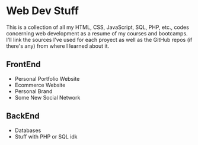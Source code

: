 # Web Dev Stuff

This is a collection of all my HTML, CSS, JavaScript, SQL, PHP, etc., codes concerning web development as a resume of my courses and bootcamps. I'll link the sources I've used for each proyect as well as the GitHub repos (if there's any) from where I learned about it.

## FrontEnd
- Personal Portfolio Website
- Ecommerce Website
- Personal Brand
- Some New Social Network

## BackEnd
- Databases
- Stuff with PHP or SQL idk

